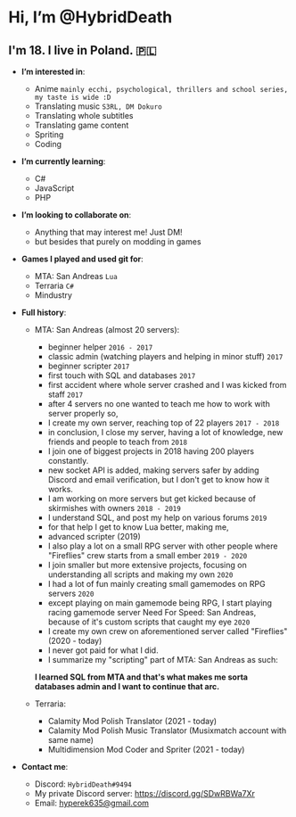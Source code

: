 # Hi, I’m @HybridDeath
## I'm 18. I live in Poland. 🇵🇱
- **I’m interested in**:
    - Anime `mainly ecchi, psychological, thrillers and school series, my taste is wide :D`
    - Translating music `S3RL, DM Dokuro`
    - Translating whole subtitles
    - Translating game content
    - Spriting
    - Coding
- **I’m currently learning**:
    - C#
    - JavaScript
    - PHP
- **I’m looking to collaborate on**:
    - Anything that may interest me! Just DM!
    - but besides that purely on modding in games
- **Games I played and used git for**:
    - MTA: San Andreas `Lua`
    - Terraria `C#`
    - Mindustry
- **Full history**:
    - MTA: San Andreas (almost 20 servers):
      - beginner helper `2016 - 2017`
      - classic admin (watching players and helping in minor stuff) `2017`
      - beginner scripter `2017`
      - first touch with SQL and databases `2017`
      - first accident where whole server crashed and I was kicked from staff `2017`
      - after 4 servers no one wanted to teach me how to work with server properly so,
      - I create my own server, reaching top of 22 players `2017 - 2018`
      - in conclusion, I close my server, having a lot of knowledge, new friends and people to teach from `2018`
      - I join one of biggest projects in 2018 having 200 players constantly.
      - new socket API is added, making servers safer by adding Discord and email verification, but I don't get to know how it works.
      - I am working on more servers but get kicked because of skirmishes with owners `2018 - 2019`
      - I understand SQL, and post my help on various forums `2019`
      - for that help I get to know Lua better, making me,
      - advanced scripter (2019)
      - I also play a lot on a small RPG server with other people where "Fireflies" crew starts from a small ember `2019 - 2020`
      - I join smaller but more extensive projects, focusing on understanding all scripts and making my own `2020`
      - I had a lot of fun mainly creating small gamemodes on RPG servers `2020`
      - except playing on main gamemode being RPG, I start playing racing gamemode server Need For Speed: San Andreas, because of it's custom scripts that caught my eye `2020`
      - I create my own crew on aforementioned server called "Fireflies" (2020 - today)
      - I never got paid for what I did.
      - I summarize my "scripting" part of MTA: San Andreas as such: 
      
      **I learned SQL from MTA and that's what makes me sorta databases admin and I want to continue that arc.**
      
    - Terraria:
      - Calamity Mod Polish Translator (2021 - today)
      - Calamity Mod Polish Music Translator (Musixmatch account with same name)
      - Multidimension Mod Coder and Spriter (2021 - today)
    
- **Contact me**:
    - Discord: `HybridDeath#9494`
    - My private Discord server: https://discord.gg/SDwRBWa7Xr
    - Email: hyperek635@gmail.com
